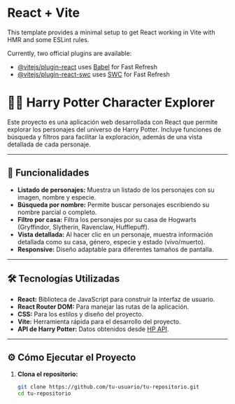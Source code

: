 # React + Vite

This template provides a minimal setup to get React working in Vite with HMR and some ESLint rules.

Currently, two official plugins are available:

- [@vitejs/plugin-react](https://github.com/vitejs/vite-plugin-react/blob/main/packages/plugin-react/README.md) uses [Babel](https://babeljs.io/) for Fast Refresh
- [@vitejs/plugin-react-swc](https://github.com/vitejs/vite-plugin-react-swc) uses [SWC](https://swc.rs/) for Fast Refresh

# 🧙‍♂️ Harry Potter Character Explorer

Este proyecto es una aplicación web desarrollada con React que permite explorar los personajes del universo de Harry Potter. Incluye funciones de búsqueda y filtros para facilitar la exploración, además de una vista detallada de cada personaje.

---

## 🚀 Funcionalidades

- **Listado de personajes:** Muestra un listado de los personajes con su imagen, nombre y especie.
- **Búsqueda por nombre:** Permite buscar personajes escribiendo su nombre parcial o completo.
- **Filtro por casa:** Filtra los personajes por su casa de Hogwarts (Gryffindor, Slytherin, Ravenclaw, Hufflepuff).
- **Vista detallada:** Al hacer clic en un personaje, muestra información detallada como su casa, género, especie y estado (vivo/muerto).
- **Responsive:** Diseño adaptable para diferentes tamaños de pantalla.

---

## 🛠️ Tecnologías Utilizadas

- **React:** Biblioteca de JavaScript para construir la interfaz de usuario.
- **React Router DOM:** Para manejar las rutas de la aplicación.
- **CSS:** Para los estilos y diseño del proyecto.
- **Vite:** Herramienta rápida para el desarrollo del proyecto.
- **API de Harry Potter:** Datos obtenidos desde [HP API](https://hp-api.onrender.com/).

---
## ⚙️ Cómo Ejecutar el Proyecto

1. **Clona el repositorio:**
   ```bash
   git clone https://github.com/tu-usuario/tu-repositorio.git
   cd tu-repositorio



